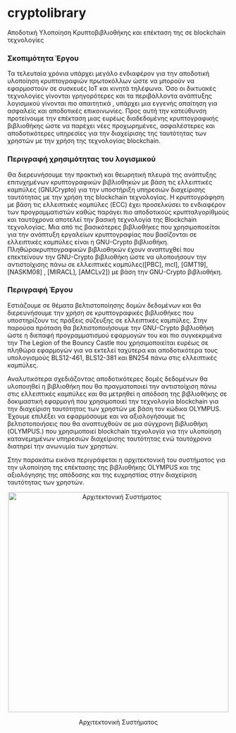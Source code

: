 # cryptolibrary
Αποδοτική Υλοποίηση Κρυπτοβιβλιοθήκης και επέκταση της σε blockchain  τεχνολογίες

### Σκοπιμότητα Έργου

Τα τελευταία χρόνια υπάρχει μεγάλο ενδιαφέρον για την αποδοτική υλοποίηση κρυπτογραφιών πρωτοκόλλων ώστε να μπορούν να εφαρμοστούν σε συσκευές IoT και κινητά τηλέφωνα. 
Όσο οι δικτυακές τεχνολογίες γίνονται γρηγορότερες και τα περιβάλλοντα ανάπτυξης λογισμικού γίνονται πιο απαιτητικά , υπάρχει μια εγγενής απαίτηση για ασφαλείς και αποδοτικές επικοινωνίες. Προς αυτή την κατεύθυνση προτείνουμε την επέκταση μιας ευρέως διαδεδομένης κρυπτογραφικής βιβλιοθήκης ώστε να παρέχει νέες προχωρημένες, ασφαλέστερες και αποδοτικότερες υπηρεσίες για την διαχείρισης της ταυτότητας των χρηστών με την χρήση της τεχνολογίας blockchain. 

### Περιγραφή χρησιμότητας του λογισμικού 
Θα διερευνήσουμε την πρακτική και θεωρητική πλευρά της ανάπτυξης επιτυχημένων κρυπτογραφικών βιβλιοθηκών με βάση τις ελλειπτικές καμπύλες (GNUCrypto) για την υποστήριξη υπηρεσιών διαχείρισης ταυτότητας με την χρήση της blockchain τεχνολογίας. Η κρυπτογράφηση με βάση τις ελλειπτικές καμπύλες (ECC) έχει προσελκύσει το ενδιαφέρον των προγραμματιστών καθώς παράγει πιο αποδοτικούς κρυπταλγορίθμούς και ταυτόχρονα αποτελεί την βασική τεχνολογία της Blockchain τεχνολογίας. 
Μια από τις βασικότερες βιβλιοθήκες που χρησιμοποιείται για την ανάπτυξη εργαλείων κρυπτογραφίας που βασίζονται σε ελλειπτικές καμπύλες είναι η GNU-Crypto βιβλιοθήκη. Πληθώρακρυπτογραφικών βιβλιοθηκών έχουν αναπτυχθεί που επεκτείνουν την GNU-Crypto βιβλιοθήκη ώστε να υλοποιήσουν την αντιστοίχισης πάνω σε ελλειπτικές καμπύλες([PBC], mcl], [GMT19], [NASKM08] , [MIRACL], [AMCLv2]) με βάση την GNU-Crypto βιβλιοθήκη.

### Περιγραφή Έργου 
Εστιάζουμε σε θέματα βελτιστοποίησης δομών δεδομένων και θα διερευνήσουμε την χρήση σε κρυπτογραφικές βιβλιοθήκες που υποστηρίζουν τις πράξεις σύζευξης σε ελλειπτικές καμπύλες. Στην παρούσα πρόταση θα βελτιστοποιήσουμε την GNU-Crypto βιβλιοθήκη ώστε η διεπαφή προγραμματισμού εφαρμογών του και πιο συγκεκριμένα την The Legion of the Bouncy Castle που χρησιμοποιείται ευρέως σε πληθώρα εφαρμογών για να εκτελεί ταχύτερα και αποδοτικότερα τους υπολογισμούς BLS12-461, BLS12-381 και BN254 πάνω στις ελλειπτικές καμπύλες. 

Αναλυτικότερα σχεδιάζοντας αποδοτικότερες δομές δεδομένων θα υλοποιηθεί η βιβλιοθήκη που θα πραγματοποιεί την αντιστοίχιση πάνω στις ελλειπτικές καμπύλες και θα μετρηθεί η απόδοση της βιβλιοθήκης σε δοκιμαστική εφαρμογή που χρησιμοποιεί την τεχνολογία blockchain για την διαχείριση ταυτότητας των χρηστών με βάση τον κώδικα OLYMPUS.
Έχουμε επιλέξει να εφαρμόσουμε και να αξιολογήσουμε τις βελτιστοποιήσεις που θα αναπτυχθούν σε μια σύγχρονη βιβλιοθήκη (OLYMPUS.) που χρησιμοποιεί blockchain τεχνολογία για την υλοποίηση κατανεμημένων υπηρεσιών διαχείρισης ταυτότητας ενώ ταυτόχρονα διατηρεί την ανωνυμία των χρηστών. 

Στην παρακάτω εικόνα περιγράφεται η αρχιτεκτονική του συστήματος για την υλοποίηση της επέκτασης της βιβλιοθήκης OLYMPUS και της αξιολόγησης της απόδοσης και της ευχρηστίας στην διαχείριση ταυτότητας των χρηστών.

<div align="center">
<img width="500" alt="Αρχιτεκτονική Συστήματος" src="https://github.com/eellak/cryptolibrary/assets/72886828/f56224df-d122-40af-ac7d-e29b9f69b4a8">
<p>Αρχιτεκτονική Συστήματος</p>
</div>
